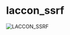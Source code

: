 # laccon_ssrf
![LACCON_SSRF](https://user-images.githubusercontent.com/7820013/75305949-ea6d8a80-588a-11ea-850e-31907b0a9495.png)
